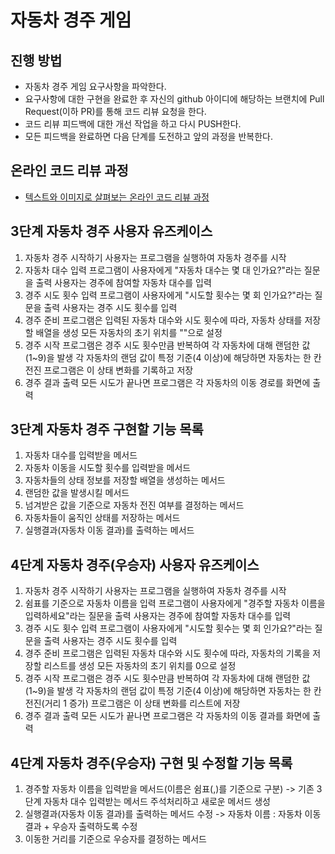 # 자동차 경주 게임
## 진행 방법
* 자동차 경주 게임 요구사항을 파악한다.
* 요구사항에 대한 구현을 완료한 후 자신의 github 아이디에 해당하는 브랜치에 Pull Request(이하 PR)를 통해 코드 리뷰 요청을 한다.
* 코드 리뷰 피드백에 대한 개선 작업을 하고 다시 PUSH한다.
* 모든 피드백을 완료하면 다음 단계를 도전하고 앞의 과정을 반복한다.

## 온라인 코드 리뷰 과정
* [텍스트와 이미지로 살펴보는 온라인 코드 리뷰 과정](https://github.com/next-step/nextstep-docs/tree/master/codereview)

## 3단계 자동차 경주 사용자 유즈케이스
1. 자동차 경주 시작하기
   사용자는 프로그램을 실행하여 자동차 경주를 시작
2. 자동차 대수 입력
   프로그램이 사용자에게 "자동차 대수는 몇 대 인가요?"라는 질문을 출력
   사용자는 경주에 참여할 자동차 대수를 입력
3. 경주 시도 횟수 입력
   프로그램이 사용자에게 "시도할 횟수는 몇 회 인가요?"라는 질문을 출력
   사용자는 경주 시도 횟수를 입력
4. 경주 준비
   프로그램은 입력된 자동차 대수와 시도 횟수에 따라, 자동차 상태를 저장할 배열을 생성
   모든 자동차의 초기 위치를 ""으로 설정
5. 경주 시작
   프로그램은 경주 시도 횟수만큼 반복하여 각 자동차에 대해 랜덤한 값(1~9)을 발생
   각 자동차의 랜덤 값이 특정 기준(4 이상)에 해당하면 자동차는 한 칸 전진
   프로그램은 이 상태 변화를 기록하고 저장
6. 경주 결과 출력
   모든 시도가 끝나면 프로그램은 각 자동차의 이동 경로를 화면에 출력

## 3단계 자동차 경주 구현할 기능 목록
1. 자동차 대수를 입력받을 메서드
2. 자동차 이동을 시도할 횟수를 입력받을 메서드
3. 자동차들의 상태 정보를 저장할 배열을 생성하는 메서드
4. 랜덤한 값을 발생시킬 메서드
5. 넘겨받은 값을 기준으로 자동차 전진 여부를 결정하는 메서드
6. 자동차들이 움직인 상태를 저장하는 메서드
7. 실행결과(자동차 이동 결과)를 출력하는 메서드

## 4단계 자동차 경주(우승자) 사용자 유즈케이스
1. 자동차 경주 시작하기
   사용자는 프로그램을 실행하여 자동차 경주를 시작
2. 쉼표를 기준으로 자동차 이름을 입력
   프로그램이 사용자에게 "경주할 자동차 이름을 입력하세요"라는 질문을 출력
   사용자는 경주에 참여할 자동차 대수를 입력
3. 경주 시도 횟수 입력
   프로그램이 사용자에게 "시도할 횟수는 몇 회 인가요?"라는 질문을 출력
   사용자는 경주 시도 횟수를 입력
4. 경주 준비
   프로그램은 입력된 자동차 대수와 시도 횟수에 따라, 자동차의 기록을 저장할 리스트를 생성
   모든 자동차의 초기 위치를 0으로 설정
5. 경주 시작
   프로그램은 경주 시도 횟수만큼 반복하여 각 자동차에 대해 랜덤한 값(1~9)을 발생
   각 자동차의 랜덤 값이 특정 기준(4 이상)에 해당하면 자동차는 한 칸 전진(거리 1 증가)
   프로그램은 이 상태 변화를 리스트에 저장
6. 경주 결과 출력
   모든 시도가 끝나면 프로그램은 각 자동차의 이동 결과를 화면에 출력

## 4단계 자동차 경주(우승자) 구현 및 수정할 기능 목록
1. 경주할 자동차 이름을 입력받을 메서드(이름은 쉼표(,)를 기준으로 구분)
   -> 기존 3단계 자동차 대수 입력받는 메서드 주석처리하고 새로운 메서드 생성
2. 실행결과(자동차 이동 결과)를 출력하는 메서드 수정
   -> 자동차 이름 : 자동차 이동결과 + 우승자 출력하도록 수정
3. 이동한 거리를 기준으로 우승자를 결정하는 메서드 
